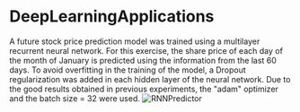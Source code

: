 # DeepLearningApplications
A future stock price prediction model was trained using a multilayer recurrent neural network. 
For this exercise, the share price of each day of the month of January is predicted using the information from the last 60 days. 
To avoid overfitting in the training of the model, a Dropout regularization was added in each hidden layer of the neural network. 
Due to the good results obtained in previous experiments, the "adam" optimizer and the batch size = 32 were used.
![RNNPredictor](https://github.com/Andremoreno98/DeepLearningApplications/assets/72787477/fe93a5cd-7505-4028-97e1-a2d62be1d922)

